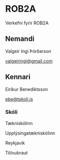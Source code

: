 # ROB2A
Verkefni fyrir ROB2A
## Nemandi
Valgeir Ingi Þórðarson

valgeiringi@gmail.com
## Kennari
Eiríkur Benediktsson

ebe@tskoli.is
### Skóli
Tækniskólinn

Upplýsingatækniskólinn

Reykjavík

Tölvubraut
